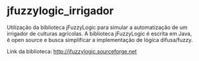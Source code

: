 # jfuzzylogic_irrigador

Utilização da biblioteca jFuzzyLogic para simular a automatização de um irrigador de culturas agrícolas.
A biblioteca jFuzzyLogic é escrita em Java, é open source e busca simplificar a implementação de lógica difusa/fuzzy. 

Link da biblioteca: http://jfuzzylogic.sourceforge.net
